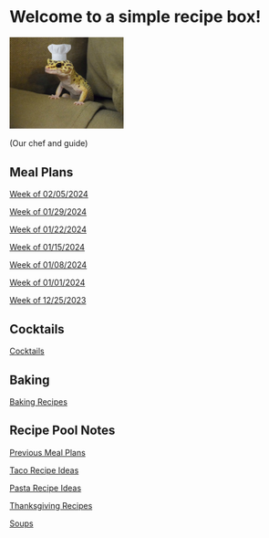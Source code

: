 # Welcome to a simple recipe box!

<img src="./lizard_chef.jpg" alt="Our Hero" width="200"/>

(Our chef and guide) 

## Meal Plans

[Week of 02/05/2024](./mealplan20240205.md)

[Week of 01/29/2024](./mealplan20240129.md)

[Week of 01/22/2024](./mealplan20240122.md)

[Week of 01/15/2024](./mealplan20240115.md)

[Week of 01/08/2024](./mealplan20240108.md)

[Week of 01/01/2024](./mealplan20240101.md)

[Week of 12/25/2023](./mealplan20231225.md)


## Cocktails

[Cocktails](./CockTailIndex.md)

## Baking

[Baking Recipes](./BakingIndex.md)

## Recipe Pool Notes

[Previous Meal Plans](./PreviousMealPlansIndex.md)

[Taco Recipe Ideas](./TacoRecipeIdeas.md)

[Pasta Recipe Ideas](./PastaRecipeIdeas.md)

[Thanksgiving Recipes](./ThanksgivingIndex.md)

[Soups](./SoupIndex.md)